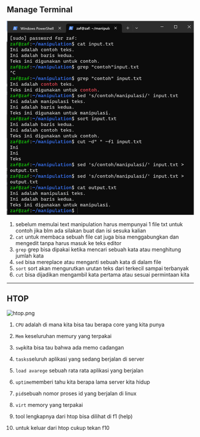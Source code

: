 ## Manage Terminal

![maanipulation.png](../Screenshoot-Stage-1/maanipulation.png)
1. sebelum memulai text manipulation harus mempunyai 1 file txt untuk contoh jika blm ada silakan buat dan isi sesuka kalian
2. `cat` untuk membaca sebuah file cat juga bisa menggabungkan dan mengedit tanpa harus masuk ke teks editor
3. `grep` grep bisa dipakai ketika mencari sebuah kata atau menghitung jumlah kata
4. `sed` bisa mereplace atau menganti sebuah kata di dalam file
5. `sort` sort akan mengurutkan urutan teks dari terkecil sampai terbanyak
6. `cut` bisa dijadikan mengambil kata pertama atau sesuai permintaan kita
***
## HTOP
![htop.png](../Screenshoot/htop.png)

1. `CPU` adalah di mana kita bisa tau berapa core yang kita punya

2. `Mem` keseluruhan memury yang terpakai

3. `swp`kita bisa tau bahwa ada memo cadangan

4. `tasks`seluruh aplikasi yang sedang berjalan di server

5. `load avarege` sebuah rata rata aplikasi yang berjalan 

6. `uptime`memberi tahu kita berapa lama server kita hidup

7. `pid`sebuah nomor proses id yang berjalan di linux

8. `virt` memory yang terpakai 

9. tool lengkapnya dari htop bisa dilihat di f1 (help)

10. untuk keluar dari htop cukup tekan f10
